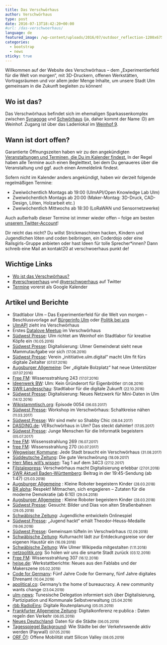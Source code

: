 ```yaml
---
title: Das Verschwörhaus
author: Verschwörhaus
type: post
date: 2016-07-13T18:42:20+00:00
#url: /das-verschwoerhaus/
language: de
featured_image: /wp-content/uploads/2016/07/outdoor_reflection-1200x675.jpg
categories:
  - bootstrap
  - news
sticky: true
---
```

Willkommen auf der Website des Verschwörhaus – dem „Experimentierfeld für die Welt von morgen“, mit 3D-Druckern, offenen Werkstätten, Vortragsräumen und vor allem jeder Menge Inhalte, um unsere Stadt Ulm gemeinsam in die Zukunft begleiten zu können!

<!--more-->

## Wo ist das?

Das Verschwörhaus befindet sich im ehemaligen Sparkassenkomplex zwischen [Synagoge][1] und [Schwörhaus][2] (ja, daher kommt der Name :D) am Weinhof. Zugang ist über das Ladenlokal im [Weinhof 9][3].

## Wann ist dort offen?

Garantierte Öffnungszeiten haben wir zu den angekündigten [Veranstaltungen und Terminen, die Du im Kalender findest.][4] In der Regel haben alle Termine auch einen Begleittext, bei dem Du genaueres über die Veranstaltung und ggf. auch einen Anmeldelink findest.

Sofern nicht im Kalender anders angekündigt, haben wir derzeit folgende regelmäßigen Termine:

  * Zweiwöchentlich Montags ab 19:00 (UlmAPI/Open Knowledge Lab Ulm)
  * Zweiwöchentlich Montags ab 20:00 (Maker-Montag: 3D-Druck, CAD-Design, Löten, Holzarbeit etc.)
  * Zweiwöchentlich Mittwochs ab 18:30 (LoRaWAN und Sensornetzwerke)

Auch außerhalb dieser Termine ist immer wieder offen – folge am besten [unserem Twitter-Account][5]!

Dir reicht das nicht? Du willst Strickmaschinen hacken, Kindern und Jugendlichen löten und coden beibringen, ein Coderdojo oder eine Railsgirls-Gruppe anbieten oder hast Ideen für tolle Sprecher\*innen? Dann schreib eine Mail an kontakt20 at verschwoerhaus punkt de!

## Wichtige Links

* [Wo ist das Verschwörhaus?](https://www.openstreetmap.org/node/1437402541#map=19/48.39649/9.99047)
* [#verschwoerhaus](https://twitter.com/hashtag/verschwoerhaus) und [@verschwoerhaus](https://twitter.com/verschwoerhaus) auf Twitter
* [Termine](https://calendar.google.com/calendar/embed?src=slaun4l80uh2s0ototiol4qkgo%40group.calendar.google.com&ctz=Europe/Berlin) vorerst als Google Kalender

## Artikel und Berichte

  * Stadtlabor Ulm &#8211; Das Experimentierfeld für die Welt von morgen &#8211; Beschlussvorlage auf [Bürgerinfo Ulm][6] oder [Politik bei uns][7]
  * [UlmAPI][8] zieht ins Verschwörhaus
  * Erstes [Datalove Meetup][9] im Verschwörhaus
  * [Südwest Presse][10]: Ulm richtet am Weinhof ein Stadtlabor für kreative Köpfe ein <small class="unit color-grey detail size2of5">(10.05.2016)</small>
  * [Südwest Presse][11]: Digitalisierung: Ulmer Gemeinderat sieht neue Mammutaufgabe vor sich <small class="unit color-grey detail size2of5">(17.06.2016)</small>
  * [Südwest Presse][12]: Verein &#8222;inititiative.ulm.digital&#8220; macht Ulm fit fürs digitale Zeitalter <small class="unit color-grey detail size2of5">(07.07.2016)</small>
  * [Augsburger Allgemeine][13]: Der „digitale Bolzplatz“ hat neue Unterstützer <small class="unit color-grey detail size2of5">(07.07.2016)</small>
  * [Free FM][14]: Wissensstrahlung 243 <small class="unit color-grey detail size2of5">(17.07.2016)</small>
  * [Ideenwerk BW][15]: Ulm: Kein Gründerort für Eigenbrötler <small class="unit color-grey detail size2of5">(01.08.2016)</small>
  * [SWR Landesschau][16]: Stadtlabor für die digitale Zukunft <small class="unit color-grey detail size2of5">(22.10.2016)</small>
  * [Südwest Presse][17]: Digitalisierung: Neues Netzwerk für Mini-Daten in Ulm <small class="unit color-grey detail size2of5">(14.12.2016)</small>
  * [Wikistammtisch.org][18]: Episode 0054 <small class="unit color-grey detail size2of5">(06.03.2017)</small>
  * [Südwest Presse][19]: Workshop im Verschwörhaus: Schaltkreise nähen <small class="unit color-grey detail size2of5">(11.03.2017)</small>
  * [Südwest Presse][20]: Wir sind mehr so Shabby Chic <small class="unit color-grey detail size2of5">(08.04.2017)</small>
  * [DASDING.de][21]: VERschwörhaus in Ulm? Das steckt dahinter! <small class="unit color-grey detail size2of5">(17.05.2017)</small>
  * [Südwest Presse][22]: Junge Menschen für die Informatik begeistern <small class="unit color-grey detail size2of5">(05.07.2017)</small>
  * [free FM][23]: Wissensstrahlung 269 <small class="unit color-grey detail size2of5">(16.07.2017)</small>
  * [free FM][24]: Wissensstrahlung 270 <small class="unit color-grey detail size2of5">(30.07.2017)</small>
  * [Wegweiser Kommune][25]: Jede Stadt braucht ein Verschwörhaus <small class="unit color-grey detail size2of5">(31.08.2017)</small>
  * [Süddeutsche Zeitung][26]: Die gute Verschwörung <small class="unit color-grey detail size2of5">(18.09.2017)</small>
  * [Herr Mies will&#8217;s wissen][27]: Tag 1 auf dem 34C3 <small class="unit color-grey detail size2of5">(27.12.2017)</small>
  * [Filstalexpress][28]: Verschwörhaus macht Digitalisierung erlebbar <small class="unit color-grey detail size2of5">(27.01.2018)</small>
  * [SWR Aktuell Baden-Württemberg][29]: Beitrag in der 19:45-Sendung (ab 1:47) <small class="unit color-grey detail size2of5">(25.03.2018)</small>
  * [Augsburger Allgemeine][30] : Kleine Roboter begeistern Kinder <small class="unit color-grey detail size2of5">(28.03.2018)</small>
  * [BR alpha][31]: Respekt! Mitmachen, sich engagieren – Zutaten für die moderne Demokratie (ab 6:10) <small class="unit color-grey detail size2of5">(29.04.2018)</small>
  * [Augsburger Allgemeine][30] : Kleine Roboter begeistern Kinder <small class="unit color-grey detail size2of5">(28.03.2018)</small>
  * [Südwest Presse][32]: Gesucht: Bilder und Dias von alten Straßenbahnen <small class="unit color-grey detail size2of5">(29.05.2018)</small>
  * [Schwäbische Zeitung][33]: Jugendliche entwickeln Onlinespiel
  * [Südwest Presse][34]: &#8222;Jugend hackt&#8220; erhält Theodor-Heuss-Medaille <small class="unit color-grey detail size2of5">(19.06.2018)</small>
  * [Südwest Presse][35]: Gemeinsam tüfteln im Verschwörhaus <small class="unit color-grey detail size2of5">(12.09.2018)</small>
  * [Schwäbische Zeitung][36]: Kulturnacht lädt zur Entdeckungsreise vor der eigenen Haustür ein <small class="unit color-grey detail size2of5">(16.09.2018)</small>
  * [Schwäbische Zeitung][37]: Wie Ulmer Wikipedia mitgestalten <small class="unit color-grey detail size2of5">(1.11.2018)</small>
  * [netzpolitik.org][38]: So holen wir uns die smarte Stadt zurück <small class="unit color-grey detail size2of5">(03.12.2018)</small>
  * [Free FM][39]: Wissensstrahlung 307 <small class="unit color-grey detail size2of5">(16.12.2018)</small>
  * [heise.de][40]: Werkstattberichte: Neues aus den Fablabs und der Makerszene <small class="unit color-grey detail size2of5">(05.02.2019)</small>
  * [Code for Germany][41]: Fünf Jahre Code for Germany, fünf Jahre digitales Ehrenamt <small class="unit color-grey detail size2of5">(10.04.2019)</small>
  * [apolitical.co][42]: Germany’s the home of bureaucracy. A new community wants change <small class="unit color-grey detail size2of5">(23.04.2019)</small>
  * [ulm-news][43]: Tunesische Delegation informiert sich über Digitalisierung, Partizipation und Kommunale Selbstverwaltung <small class="unit color-grey detail size2of5">(25.04.2019)</small>
  * [rbb RadioEins][44]: Digitale Routenplanung <small class="unit color-grey detail size2of5">(05.05.2019)</small>
  * [Frankfurter Allgemeine Zeitung][45]: Digitalkonferenz re:publica : Daten regeln den Verkehr <small class="unit color-grey detail size2of5">(06.05.2019)</small>
  * [Neues Deutschland][46]: Daten für die Städte <small class="unit color-grey detail size2of5">(06.05.2019)</small>
  * [Tagesspiegel Background][47]: Wie Städte bei der Verkehrswende aktiv werden (Paywall) <small class="unit color-grey detail size2of5">(07.05.2019)</small>
  * [ORF Ö1][48]: Offene Mobilität statt Silicon Valley <small class="unit color-grey detail size2of5">(08.05.2019)</small>

 [1]: https://de.wikipedia.org/wiki/IRGW-Gemeindezentrum_Ulm
 [2]: https://de.wikipedia.org/wiki/Schw%C3%B6rhaus_(Ulm)
 [3]: https://www.openstreetmap.org/?mlat=48.39649&mlon=9.99045#map=20/48.39649/9.99045&layers=H
 [4]: /termine-und-oeffnungszeiten/
 [5]: https://twitter.com/verschwoerhaus
 [6]: http://buergerinfo.ulm.de/vo0050.php?__kvonr=4507
 [7]: https://politik-bei-uns.de/paper/571961b01ae6a03d37ecbbac
 [8]: http://www.ulmapi.de/news/2016/07/10/weinhof9.html
 [9]: http://www.meetup.com/de-DE/datalove-OK-Lab-Ulm/events/232411270/
 [10]: http://www.swp.de/3826555
 [11]: http://www.swp.de/3884928
 [12]: http://www.swp.de/3914382
 [13]: http://www.augsburger-allgemeine.de/neu-ulm/Der-digitale-Bolzplatz-hat-neue-Unterstuetzer-id38373467.html
 [14]: https://www.freefm.de/programm/wissensstrahlung/wissensstrahlung-17072016
 [15]: http://www.ideenwerkbw.de/ulm-standortportraet/
 [16]: http://www.swr.de/landesschau-aktuell/bw/ulm/ulmer-it-nachwuchs-stadtlabor-fuer-die-digitale-zukunft/-/id=1612/did=18357564/nid=1612/1wzjy9a/index.html
 [17]: http://www.swp.de/ulm/lokales/ulm_neu_ulm/Digitalisierung_-Neues-Netzwerk-fuer-Mini-Daten-in-Ulm-14169539.html
 [18]: https://wikistammtisch.org/wikistammtisch-episode-0054-mit-stefan-kaufmann/
 [19]: http://www.swp.de/ulm/lokales/ulm_neu_ulm/schaltkreise-naehen-14579542.html
 [20]: http://www.swp.de/ulm/lokales/ulm_neu_ulm/shabby-chic-im-verschwoerhaus-14758890.html
 [21]: https://www.dasding.de/ulm/Verschwoerhaus-Ulm/-/id=995166/nid=995166/did=1241604/14agkam/index.html
 [22]: http://www.swp.de/ulm/lokales/ulm_neu_ulm/kollegiaten-lernen-code-15364752.html
 [23]: https://www.freefm.de/programm/wissensstrahlung/wissensstrahlung-16072017
 [24]: https://www.freefm.de/programm/wissensstrahlung/wissensstrahlung-30072017
 [25]: https://blog.wegweiser-kommune.de/allgemein/jede-stadt-braucht-ein-verschwoerhaus-wie-in-ulm
 [26]: http://www.sueddeutsche.de/wirtschaft/smart-city-die-guten-nerds-1.3671440
 [27]: https://mies.me/2017/12/27/herr-mies-sagtwat-tag-1-auf-dem-34c3/
 [28]: https://filstalexpress.de/lokalnachrichten/64010/
 [29]: https://www.ardmediathek.de/tv/SWR-Aktuell-Baden-W%C3%BCrttemberg/Sendung-19-45-Uhr/SWR-Baden-W%C3%BCrttemberg/Video?bcastId=254078&documentId=51122336
 [30]: https://www.augsburger-allgemeine.de/neu-ulm/Kleine-Roboter-begeistern-Kinder-id50757506.html
 [31]: https://www.br.de/mediathek/video/respekt-29042018-mitmachen-sich-engagieren-zutaten-fuer-die-moderne-demokratie-av:5ab3d4a44001e50018939daf
 [32]: https://www.swp.de/suedwesten/staedte/ulm/gesucht_-bilder-und-dias-von-alten-strassenbahnen-26844278.html
 [33]: https://www.schwaebische.de/landkreis/alb-donau-kreis/ulm_video,-jugendliche-entwickeln-onlinespiel-_vidid,146976.html
 [34]: https://www.swp.de/suedwesten/staedte/ulm/_jugend-hackt_-erhaelt-theodor-heuss-medaille-27006564.html
 [35]: https://www.swp.de/suedwesten/staedte/ulm/gemeinsam-tuefteln-im-verschwoerhaus-27622024.html
 [36]: https://www.schwaebische.de/landkreis/alb-donau-kreis/ulm_artikel,-kulturnacht-l%C3%A4dt-zur-entdeckungsreise-vor-der-eigenen-haust%C3%BCr-ein-_arid,10933590.html
 [37]: https://www.schwaebische.de/landkreis/alb-donau-kreis/ulm_artikel,-wie-ulmer-wikipedia-mitgestalten-_arid,10957310.html
 [38]: https://netzpolitik.org/2018/so-holen-wir-uns-die-smarte-stadt-zurueck/
 [39]: https://www.freefm.de/artikel/wissensstrahlung-16122018
 [40]: https://www.heise.de/make/meldung/Werkstattberichte-Neues-aus-den-Fablabs-und-der-Makerszene-4267257.html
 [41]: https://codefor.de/blog/Fuenf-Jahre-Code-for-Germany.html
 [42]: https://apolitical.co/solution_article/germanys-the-home-of-bureaucracy-a-new-community-wants-change/
 [43]: https://www.ulm-news.de/weblog/ulm-news/view/dt/3/article/69118/Tunesische_Delegation_informiert_sich_-uuml-ber_Digitalisierung-_Partizipation_und_Kommunale_Selbstverwaltung.html
 [44]: https://www.radioeins.de/programm/sendungen/die_sonntagsfahrer/_/mobilitaet-auf-der-re-publica-digitale-routenplanung--.html
 [45]: https://www.faz.net/aktuell/feuilleton/debatten/auf-der-re-publica-geht-es-um-mobilitaet-von-morgen-16173786.html
 [46]: https://www.neues-deutschland.de/artikel/1118110.re-publica-daten-fuer-die-staedte.html
 [47]: https://background.tagesspiegel.de/wie-staedte-bei-der-verkehrswende-aktiv-werden
 [48]: https://oe1.orf.at/player/20190508/552826
